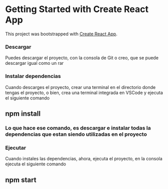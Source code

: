 # Getting Started with Create React App

This project was bootstrapped with [Create React App](https://github.com/facebook/create-react-app).

  ### Descargar 
  
  Puedes descargar el proyecto, con la consola de Git o creo, que se puede descargar igual como un rar 
  
  ### Instalar dependencias 
  
  Cuando descarges el proyecto, crear una terminal en el directorio donde tengas el proyecto, o bien, crea una terminal integrada en VSCode y ejecuta el siguiente comando 
  
  ## npm install 
  
  ### Lo que hace ese comando, es descargar e instalar todas la dependencias que estan siendo utilizadas en el proyecto 

  
  ### Ejecutar 
  
  Cuando instales las dependencias, ahora, ejecuta el proyecto, en la consola ejecuta el siguiente comando 
  
  ## npm start 
